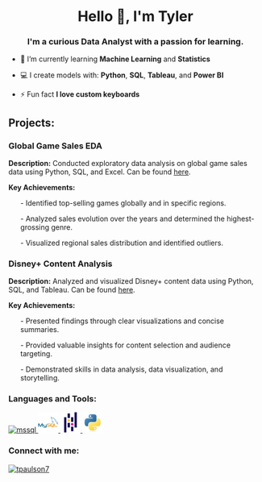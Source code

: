 <h1 align="center">Hello 👋, I'm Tyler</h1>
<h3 align="center">I'm a curious Data Analyst with a passion for learning.</h3>

- 🌱 I’m currently learning **Machine Learning** and **Statistics**

- 💻 I create models with: **Python**, **SQL**, **Tableau**, and **Power BI**

- ⚡ Fun fact **I love custom keyboards**



<h2 align="left">Projects: </h2>

<h3 align="left">Global Game Sales EDA</h3>
<p align="left"><b>Description:</b> Conducted exploratory data analysis on global game sales data using Python, SQL, and Excel. Can be found <a href="https://github.com/Tpaulson7/Portfolio_Projects/blob/main/Game%20Sales/Game_sales_EDA.ipynb">here</a>.</p> 
<p align="left"><b>Key Achievements:</b></p>
<ul>- Identified top-selling games globally and in specific regions.</ul>
<ul>- Analyzed sales evolution over the years and determined the highest-grossing genre.</ul>
 <ul>- Visualized regional sales distribution and identified outliers.</ul>

 <h3 align="left">Disney+ Content Analysis</h3>
<p align="left"><b>Description:</b> Analyzed and visualized Disney+ content data using Python, SQL, and Tableau. Can be found <a href="https://github.com/Tpaulson7/Portfolio_Projects/blob/main/Disney%2B/disney_plus_eda.ipynb">here</a>.</p> 
<p align="left"><b>Key Achievements:</b></p>
<ul>- Presented findings through clear visualizations and concise summaries.</ul>
<ul>- Provided valuable insights for content selection and audience targeting.</ul>
 <ul>- Demonstrated skills in data analysis, data visualization, and storytelling.</ul>

<h3 align="left">Languages and Tools:</h3>
<p align="left"> <a href="https://www.microsoft.com/en-us/sql-server" target="_blank" rel="noreferrer"> <img src="https://www.svgrepo.com/show/303229/microsoft-sql-server-logo.svg" alt="mssql" width="40" height="40"/> </a> <a href="https://www.mysql.com/" target="_blank" rel="noreferrer"> <img src="https://raw.githubusercontent.com/devicons/devicon/master/icons/mysql/mysql-original-wordmark.svg" alt="mysql" width="40" height="40"/> </a> <a href="https://pandas.pydata.org/" target="_blank" rel="noreferrer"> <img src="https://raw.githubusercontent.com/devicons/devicon/2ae2a900d2f041da66e950e4d48052658d850630/icons/pandas/pandas-original.svg" alt="pandas" width="40" height="40"/> </a> <a href="https://www.python.org" target="_blank" rel="noreferrer"> <img src="https://raw.githubusercontent.com/devicons/devicon/master/icons/python/python-original.svg" alt="python" width="40" height="40"/> </a> </p>


<h3 align="left">Connect with me:</h3>
<p align="left">
<a href="https://linkedin.com/in/tpaulson7" target="blank"><img align="center" src="https://raw.githubusercontent.com/rahuldkjain/github-profile-readme-generator/master/src/images/icons/Social/linked-in-alt.svg" alt="tpaulson7" height="30" width="40" /></a>
</p>
